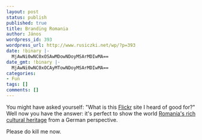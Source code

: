 ```yaml
---
layout: post
status: publish
published: true
title: Branding Romania
author: János
wordpress_id: 393
wordpress_url: http://www.rusiczki.net/wp/?p=393
date: !binary |-
  MjAwNi0wNC0xOSAwMDowNDoyMSArMDIwMA==
date_gmt: !binary |-
  MjAwNi0wNC0xOCAyMTowNDoyMSArMDIwMA==
categories:
- Fun
tags: []
comments: []
---
```

<p>You might have asked yourself: "What is this <a href="http://www.flickr.com">Flickr</a> site I heard of good for?" Well now you have the answer: it's perfect to show the world <a href="http://www.flickr.com/groups/manele/pool/">Romania's rich cultural heritage</a> from a German perspective.</p>
<p>Please do kill me now.</p>
